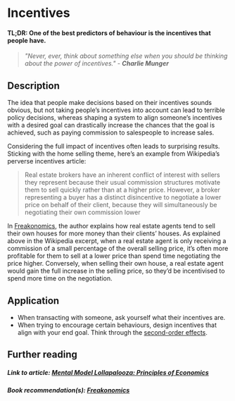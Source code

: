 # Incentives
#### TL;DR: One of the best predictors of behaviour is the incentives that people have.
> *"Never, ever, think about something else when you should be thinking about the power of incentives."* - ***Charlie Munger***

## Description
The idea that people make decisions based on their incentives sounds obvious, but not taking people’s incentives into account can lead to terrible policy decisions, whereas shaping a system to align someone’s incentives with a desired goal can drastically increase the chances that the goal is achieved, such as paying commission to salespeople to increase sales.

Considering the full impact of incentives often leads to surprising results. Sticking with the home selling theme, here’s an example from Wikipedia’s perverse incentives article:
>Real estate brokers have an inherent conflict of interest with sellers they represent because their usual commission structures motivate them to sell quickly rather than at a higher price. However, a broker representing a buyer has a distinct disincentive to negotiate a lower price on behalf of their client, because they will simultaneously be negotiating their own commission lower

In [Freakonomics](https://geni.us/zaaJ), the author explains how real estate agents tend to sell their own houses for more money than their clients’ houses. As explained above in the Wikipedia excerpt, when a real estate agent is only receiving a commission of a small percentage of the overall selling price, it’s often more profitable for them to sell at a lower price than spend time negotiating the price higher. Conversely, when selling their own house, a real estate agent would gain the full increase in the selling price, so they’d be incentivised to spend more time on the negotiation.

## Application
* When transacting with someone, ask yourself what their incentives are.
* When trying to encourage certain behaviours, design incentives that align with your end goal. Think through the [second-order effects](https://github.com/interesting-git/worldly-wisdom/blob/main/mental-models/economics/second_order_effects.md).

## Further reading
##### Link to article: [Mental Model Lollapalooza: Principles of Economics](https://david-r-phillips.medium.com/mental-model-lollapalooza-principles-of-economics-e5b797530f44)
##### Book recommendation(s): [Freakonomics](https://geni.us/zaaJ)
